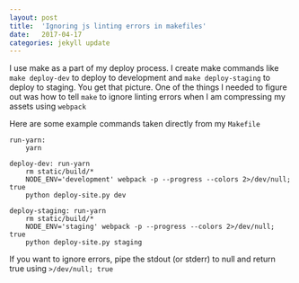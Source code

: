 ```yaml
---
layout: post
title:  'Ignoring js linting errors in makefiles'
date:   2017-04-17
categories: jekyll update
---
```

I use make as a part of my deploy process. I create make commands like `make deploy-dev` to deploy to development
and `make deploy-staging` to deploy to staging. You get that picture. One of the things I needed to figure out was how to tell `make` to ignore linting errors when I am compressing my assets using `webpack`

Here are some example commands taken directly from my `Makefile`

```
run-yarn:
	yarn

deploy-dev: run-yarn
	rm static/build/*
	NODE_ENV='development' webpack -p --progress --colors 2>/dev/null; true
	python deploy-site.py dev

deploy-staging: run-yarn
	rm static/build/*
	NODE_ENV='staging' webpack -p --progress --colors 2>/dev/null; true
	python deploy-site.py staging
```

If you want to ignore errors, pipe the stdout (or stderr) to null and return true using `>/dev/null; true`
